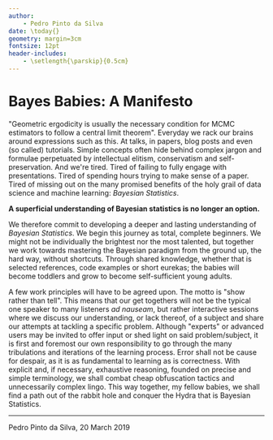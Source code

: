 ```yaml
---
author:
    - Pedro Pinto da Silva
date: \today{}
geometry: margin=3cm
fontsize: 12pt
header-includes:
    - \setlength{\parskip}{0.5cm}
---
```


# Bayes Babies: A Manifesto

"Geometric ergodicity is usually the necessary condition for MCMC estimators to follow a central limit theorem". Everyday we rack our brains around expressions such as this. At talks, in papers, blog posts and even (so called) tutorials. Simple concepts often hide behind complex jargon and formulae perpetuated by intellectual elitism, conservatism and self-preservation. And we're tired. Tired of failing to fully engage with presentations. Tired of spending hours trying to make sense of a paper. Tired of missing out on the many promised benefits of the holy grail of data science and machine learning: _Bayesian Statistics_.

__A superficial understanding of Bayesian statistics is no longer an option.__

We therefore commit to developing a deeper and lasting understanding of _Bayesian Statistics_. We begin this journey as total, complete beginners. We might not be individually the brightest nor the most talented, but together we work towards mastering the Bayesian paradigm from the ground up, the hard way, without shortcuts. Through shared knowledge, whether that is selected references, code examples or short eurekas; the babies will become toddlers and grow to become self-sufficient young adults.

A few work principles will have to be agreed upon. The motto is "show rather than tell". This means that our get togethers will not be the typical one speaker to many listeners _ad nauseam_, but rather interactive sessions where we discuss our understanding, or lack thereof, of a subject and share our attempts at tackling a specific problem. Although "experts" or advanced users may be invited to offer input or shed light on said problem/subject, it is first and foremost our own responsibility to go through the many tribulations and iterations of the learning process. Error shall not be cause for despair, as it is as fundamental to learning as is correctness. With explicit and, if necessary, exhaustive reasoning, founded on precise and simple terminology, we shall combat cheap obfuscation tactics and unnecessarily complex lingo. This way together, my fellow babies, we shall find a path out of the rabbit hole and conquer the Hydra that is Bayesian Statistics.

---

Pedro Pinto da Silva, 20 March 2019
